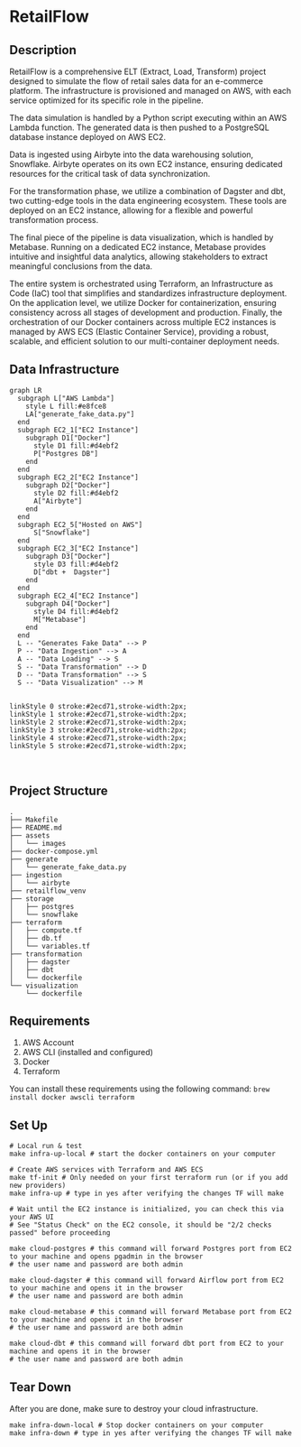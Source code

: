 # RetailFlow

## Description

RetailFlow is a comprehensive ELT (Extract, Load, Transform) project designed to simulate the flow of retail sales data for an e-commerce platform. The infrastructure is provisioned and managed on AWS, with each service optimized for its specific role in the pipeline.

The data simulation is handled by a Python script executing within an AWS Lambda function. The generated data is then pushed to a PostgreSQL database instance deployed on AWS EC2.

Data is ingested using Airbyte into the data warehousing solution, Snowflake. Airbyte operates on its own EC2 instance, ensuring dedicated resources for the critical task of data synchronization.

For the transformation phase, we utilize a combination of Dagster and dbt, two cutting-edge tools in the data engineering ecosystem. These tools are deployed on an EC2 instance, allowing for a flexible and powerful transformation process.

The final piece of the pipeline is data visualization, which is handled by Metabase. Running on a dedicated EC2 instance, Metabase provides intuitive and insightful data analytics, allowing stakeholders to extract meaningful conclusions from the data.

The entire system is orchestrated using Terraform, an Infrastructure as Code (IaC) tool that simplifies and standardizes infrastructure deployment. On the application level, we utilize Docker for containerization, ensuring consistency across all stages of development and production. Finally, the orchestration of our Docker containers across multiple EC2 instances is managed by AWS ECS (Elastic Container Service), providing a robust, scalable, and efficient solution to our multi-container deployment needs.

## Data Infrastructure

```mermaid
graph LR
  subgraph L["AWS Lambda"]
    style L fill:#e8fce8
    LA["generate_fake_data.py"]
  end
  subgraph EC2_1["EC2 Instance"]
    subgraph D1["Docker"]
      style D1 fill:#d4ebf2
      P["Postgres DB"]
    end
  end
  subgraph EC2_2["EC2 Instance"]
    subgraph D2["Docker"]
      style D2 fill:#d4ebf2
      A["Airbyte"]
    end
  end
  subgraph EC2_5["Hosted on AWS"]
      S["Snowflake"]
  end
  subgraph EC2_3["EC2 Instance"]
    subgraph D3["Docker"]
      style D3 fill:#d4ebf2
      D["dbt +  Dagster"]
    end
  end
  subgraph EC2_4["EC2 Instance"]
    subgraph D4["Docker"]
      style D4 fill:#d4ebf2
      M["Metabase"]
    end
  end
  L -- "Generates Fake Data" --> P
  P -- "Data Ingestion" --> A
  A -- "Data Loading" --> S
  S -- "Data Transformation" --> D
  D -- "Data Transformation" --> S
  S -- "Data Visualization" --> M


linkStyle 0 stroke:#2ecd71,stroke-width:2px;
linkStyle 1 stroke:#2ecd71,stroke-width:2px;
linkStyle 2 stroke:#2ecd71,stroke-width:2px;
linkStyle 3 stroke:#2ecd71,stroke-width:2px;
linkStyle 4 stroke:#2ecd71,stroke-width:2px;
linkStyle 5 stroke:#2ecd71,stroke-width:2px;
```

<br>

## Project Structure

```
.
├── Makefile
├── README.md
├── assets
│   └── images
├── docker-compose.yml
├── generate
│   └── generate_fake_data.py
├── ingestion
│   └── airbyte
├── retailflow_venv
├── storage
│   ├── postgres
│   └── snowflake
├── terraform
│   ├── compute.tf
│   ├── db.tf
│   └── variables.tf
├── transformation
│   ├── dagster
│   ├── dbt
│   └── dockerfile
└── visualization
    └── dockerfile
```

## Requirements

1. AWS Account
2. AWS CLI (installed and configured)
3. Docker
4. Terraform

You can install these requirements using the following command: `brew install docker awscli terraform`

## Set Up

```shell
# Local run & test
make infra-up-local # start the docker containers on your computer

# Create AWS services with Terraform and AWS ECS
make tf-init # Only needed on your first terraform run (or if you add new providers)
make infra-up # type in yes after verifying the changes TF will make

# Wait until the EC2 instance is initialized, you can check this via your AWS UI
# See "Status Check" on the EC2 console, it should be "2/2 checks passed" before proceeding

make cloud-postgres # this command will forward Postgres port from EC2 to your machine and opens pgadmin in the browser
# the user name and password are both admin

make cloud-dagster # this command will forward Airflow port from EC2 to your machine and opens it in the browser
# the user name and password are both admin

make cloud-metabase # this command will forward Metabase port from EC2 to your machine and opens it in the browser
# the user name and password are both admin

make cloud-dbt # this command will forward dbt port from EC2 to your machine and opens it in the browser
# the user name and password are both admin
```

## Tear Down

After you are done, make sure to destroy your cloud infrastructure.

```shell
make infra-down-local # Stop docker containers on your computer
make infra-down # type in yes after verifying the changes TF will make
```